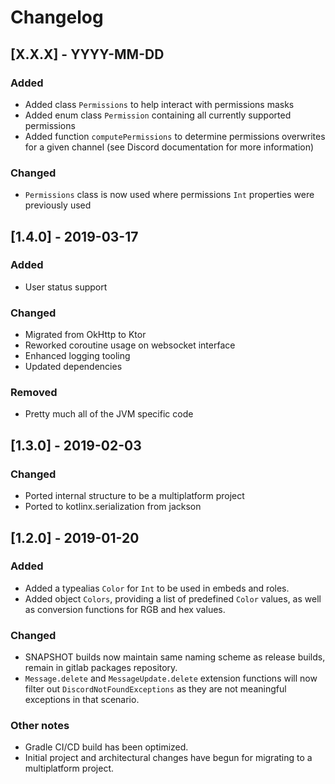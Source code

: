 # Changelog

## [X.X.X] - YYYY-MM-DD

### Added
- Added class `Permissions` to help interact with permissions masks
- Added enum class `Permission` containing all currently supported permissions
- Added function `computePermissions` to determine permissions overwrites for a given channel (see Discord documentation for more information)

### Changed
- `Permissions` class is now used where permissions `Int` properties were previously used

## [1.4.0] - 2019-03-17

### Added
- User status support

### Changed
- Migrated from OkHttp to Ktor
- Reworked coroutine usage on websocket interface
- Enhanced logging tooling
- Updated dependencies

### Removed
- Pretty much all of the JVM specific code

## [1.3.0] - 2019-02-03

### Changed
- Ported internal structure to be a multiplatform project
- Ported to kotlinx.serialization from jackson

## [1.2.0] - 2019-01-20

### Added
- Added a typealias `Color` for `Int` to be used in embeds and roles.
- Added object `Colors`, providing a list of predefined `Color` values, as well as conversion functions for RGB and hex values.

### Changed
- SNAPSHOT builds now maintain same naming scheme as release builds, remain in gitlab packages repository.
- `Message.delete` and `MessageUpdate.delete` extension functions will now filter out `DiscordNotFoundExceptions` as they are not meaningful exceptions in that scenario.

### Other notes
- Gradle CI/CD build has been optimized.
- Initial project and architectural changes have begun for migrating to a multiplatform project.

